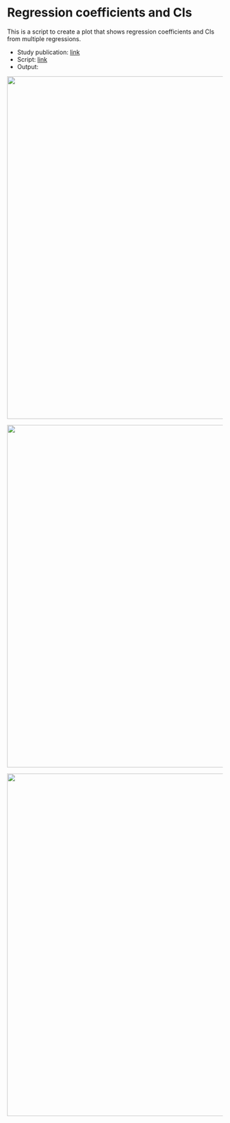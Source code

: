 # Regression coefficients and CIs

This is a script to create a plot that shows regression coefficients and CIs from multiple regressions.

- Study publication: [link](https://aacrjournals.org/cebp/article/30/8/1517/671018/Epigenetic-Biomarkers-of-Prenatal-Tobacco-Smoke)
- Script: [link](./regression_plot.Rmd)
- Output:

<p align="center">
<img src='../../_static/linear_regression1.png' width='800'>
</p>

<p align="center">
<img src='../../_static/linear_regression2.png' width='800'>
</p>

<p align="center">
<img src='../../_static/linear_regression3.png' width='800'>
</p>
